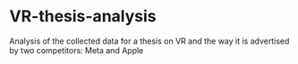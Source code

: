 # VR-thesis-analysis
Analysis of the collected data for a thesis on VR and the way it is advertised by two competitors: Meta and Apple
